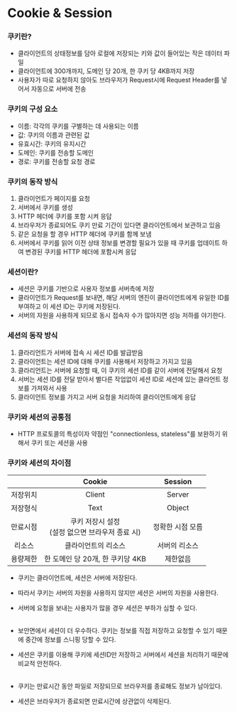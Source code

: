 # Cookie & Session

### 쿠키란?
* 클라이언트의 상태정보를 담아 로컬에 저장되는 키와 값이 들어있는 작은 데이터 파일
* 클라이언트에 300개까지, 도메인 당 20개, 한 쿠키 당 4KB까지 저장
* 사용자가 따로 요청하지 않아도 브라우저가 Request시에 Request Header를 넣어서 자동으로 서버에 전송

### 쿠키의 구성 요소
* 이름: 각각의 쿠키를 구별하는 데 사용되는 이름
* 값: 쿠키의 이름과 관련된 값
* 유효시간: 쿠키의 유지시간
* 도메인: 쿠키를 전송할 도메인
* 경로: 쿠키를 전송할 요청 경로

### 쿠키의 동작 방식
1. 클라이언트가 페이지를 요청
2. 서버에서 쿠키를 생성
3. HTTP 헤더에 쿠키를 포함 시켜 응답
4. 브라우저가 종료되어도 쿠키 만료 기간이 있다면 클라이언트에서 보관하고 있음
5. 같은 요청을 할 경우 HTTP 헤더에 쿠키를 함께 보냄
6. 서버에서 쿠키를 읽어 이전 상태 정보를 변경할 필요가 있을 때 쿠키를 업데이트 하여 변경된 쿠키를 HTTP 헤더에 포함시켜 응답

### 세션이란?
* 세션은 쿠키를 기반으로 사용자 정보를 서버측에 저장
* 클라이언트가 Request를 보내면, 해당 서버의 엔진이 클라이언트에게 유일한 ID를 부여하고 이 세션 ID는 쿠키에 저장된다.
* 서버의 자원을 사용하게 되므로 동시 접속자 수가 많아지면 성능 저하를 야기한다.

### 세션의 동작 방식
1. 클라리언트가 서버에 접속 시 세션 ID를 발급받음
2. 클라이언트는 세션 ID에 대해 쿠키를 사용해서 저장하고 가지고 있음
3. 클라리언트는 서버에 요청할 때, 이 쿠키의 세션 ID를 같이 서버에 전달해서 요청
4. 서버는 세션 ID를 전달 받아서 별다른 작업없이 세션 ID로 세션에 있는 클라언트 정보를 가져와서 사용
5. 클라이언트 정보를 가지고 서버 요청을 처리하여 클라이언트에게 응답



### 쿠키와 세션의 공통점
* HTTP 프로토콜의 특성이자 약점인 "connectionless, stateless"를 보완하기 위해서 쿠키 또는 세션을 사용

### 쿠키와 세션의 차이점
||Cookie|Session|
|:---:|:---:|:---:|
|저장위치|Client|Server|
|저장형식|Text|Object|
|만료시점|쿠키 저장시 설정<br/>(설정 없으면 브라우저 종료 시)|정확한 시점 모름|
|리소스|클라이언트의 리소스|서버의 리소스|
|용량제한|한 도메인 당 20개, 한 쿠키당 4KB|제한없음|

* 쿠키는 클라이언트에, 세션은 서버에 저장된다.
* 따라서 쿠키는 서버의 자원을 사용하지 않지만 세션은 서버의 자원을 사용한다.
* 서버에 요청을 보내는 사용자가 많을 경우 세션은 부하가 심할 수 있다.
<br/><br/>   

* 보안면에서 세션이 더 우수하다. 쿠키는 정보를 직접 저장하고 요청할 수 있기 때문에 중간에 정보를 스니핑 당할 수 있다.
* 세션은 쿠키를 이용해 쿠키에 세션ID만 저장하고 서버에서 세션을 처리하기 때문에 비교적 안전하다.
<br/><br/>   

* 쿠키는 만료시간 동안 파일로 저장되므로 브라우저를 종료해도 정보가 남아있다.
* 세션은 브라우저가 종료되면 만료시간에 상관없이 삭제된다.
